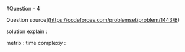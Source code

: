 #Question - 4
 
 Question source](https://codeforces.com/problemset/problem/1443/B) 






 solution explain :


metrix :
 time complexiy :